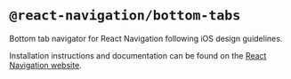 # `@react-navigation/bottom-tabs`

Bottom tab navigator for React Navigation following iOS design guidelines.

Installation instructions and documentation can be found on the [React Navigation website](https://reactnavigation.org/docs/bottom-tab-navigator/).
